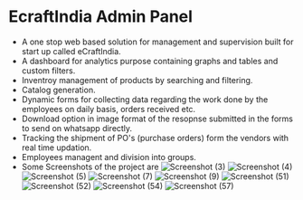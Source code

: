 # EcraftIndia Admin Panel
- A one stop web based solution for management and supervision built for start up called eCraftIndia.
- A dashboard for analytics purpose containing graphs and tables and custom filters.
- Inventroy management of products by searching and filtering.
- Catalog generation.
- Dynamic forms for collecting data regarding the work done by the employees on daily basis, orders received etc.
- Download option in image format of the resopnse submitted in the forms to send on whatsapp directly.
- Tracking the shipment of PO's (purchase orders) form the vendors with real time updation.
- Employees managent and division into groups.
- Some Screenshots of the project are
![Screenshot (3)](https://user-images.githubusercontent.com/83952361/206125952-b945d4c4-5aca-4b96-97db-0b5f0abfa42f.png)
![Screenshot (4)](https://user-images.githubusercontent.com/83952361/206125985-65f9dd24-cb91-4fa0-95ce-cabc98f0c229.png)
![Screenshot (5)](https://user-images.githubusercontent.com/83952361/206126019-f5531226-4102-4390-b711-898148b97be9.png)
![Screenshot (7)](https://user-images.githubusercontent.com/83952361/206126042-91a9b503-29a6-4fdd-81e3-6596843784cc.png)
![Screenshot (9)](https://user-images.githubusercontent.com/83952361/206126066-3ed35713-80ab-4ffa-bdcb-066063157ce8.jpg)
![Screenshot (51)](https://user-images.githubusercontent.com/83952361/206126428-3bb79783-e956-4048-aa39-033b2a3fd941.png)
![Screenshot (52)](https://user-images.githubusercontent.com/83952361/206126450-474c13e2-87f1-475f-a7ea-917aaebcd0b3.png)
![Screenshot (54)](https://user-images.githubusercontent.com/83952361/206126469-97d7793a-740f-4aed-b555-3308e6da5642.png)
![Screenshot (57)](https://user-images.githubusercontent.com/83952361/206126522-0d68743a-e193-4f3e-ac5b-f48594afda20.png)


